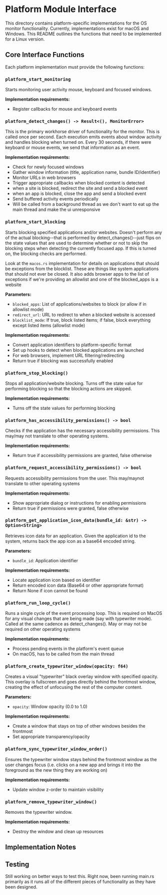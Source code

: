 # Platform Module Interface

This directory contains platform-specific implementations for the OS monitor functionality. Currently, implementations exist for macOS and Windows. This README outlines the functions that need to be implemented for a Linux version.

## Core Interface Functions

Each platform implementation must provide the following functions:

### `platform_start_monitoring`

Starts monitoring user activity mouse, keyboard and focused windows.

**Implementation requirements:**
- Register callbacks for mouse and keyboard events

### `platform_detect_changes() -> Result<(), MonitorError>`

This is the primary workhorse driver of functionality for the monitor. This is called once per second. Each execution emits events about window activity and handles blocking when turned on. Every 30 seconds, if there were keyboard or mouse events, we send that information as an event. 

**Implementation requirements:**
- Check for newly focused windows
- Gather window information (title, application name, bundle ID/identifier)
- Monitor URLs in web browsers
- Trigger appropriate callbacks when blocked content is detected
- when a site is blocked, redirect the site and send a blocked event
- when an app is blocked, close the app and send a blocked event
- Send buffered activity events periodically
- Will be called from a background thread as we don't want to eat up the main thread and make the ui unresponsive

### `platform_start_blocking`

Starts blocking specified applications and/or websites. Doesn't perform any of the actual blocking--that is performed by detect_changes()--just flips on the state values that are used to determine whether or not to skip the blocking steps when detecting the currently focused app. If this is turned on, the blocking checks are performed. 

Look at the `macos.rs` implementation for details on applications that should be exceptions from the blocklist. These are things like system applications that should not ever be closed. It also adds browser apps to the list of exceptions if we're providing an allowlist and one of the blocked_apps is a website

**Parameters:**
- `blocked_apps`: List of applications/websites to block (or allow if in allowlist mode)
- `redirect_url`: URL to redirect to when a blocked website is accessed
- `blocklist_mode`: If true, block listed items; if false, block everything except listed items (allowlist mode)

**Implementation requirements:**
- Convert application identifiers to platform-specific format
- Set up hooks to detect when blocked applications are launched
- For web browsers, implement URL filtering/redirecting
- Return true if blocking was successfully enabled

### `platform_stop_blocking()`

Stops all application/website blocking. Turns off the state value for performing blocking so that the blocking actions are skipped.

**Implementation requirements:**
- Turns off the state values for performing blocking

### `platform_has_accessibility_permissions() -> bool`

Checks if the application has the necessary accessibility permissions. This may/may not translate to other operating systems. 

**Implementation requirements:**
- Return true if accessibility permissions are granted, false otherwise

### `platform_request_accessibility_permissions() -> bool`

Requests accessibility permissions from the user. This may/maynot translate to other operating systems

**Implementation requirements:**
- Show appropriate dialog or instructions for enabling permissions
- Return true if permissions were granted, false otherwise

### `platform_get_application_icon_data(bundle_id: &str) -> Option<String>`

Retrieves icon data for an application. Given the application id to the system, returns back the app icon as a base64 encoded string.

**Parameters:**
- `bundle_id`: Application identifier

**Implementation requirements:**
- Locate application icon based on identifier
- Return encoded icon data (Base64 or other appropriate format)
- Return None if icon cannot be found

### `platform_run_loop_cycle()`

Runs a single cycle of the event processing loop. This is required on MacOS for any visual changes that are being made (say with typewriter mode). Called at the same cadence as detect_changes(). May or may not be required on other operating systems

**Implementation requirements:**
- Process pending events in the platform's event queue
- On macOS, has to be called from the main thread

### `platform_create_typewriter_window(opacity: f64)`

Creates a visual "typewriter" black overlay window with specified opacity. This overlay is fullscreen and goes directly behind the frontmost window, creating the effect of unfocusing the rest of the computer content. 

**Parameters:**
- `opacity`: Window opacity (0.0 to 1.0)

**Implementation requirements:**
- Create a window that stays on top of other windows besides the frontmost
- Set appropriate transparency/opacity

### `platform_sync_typewriter_window_order()`

Ensures the typewriter window stays behind the frontmost window as the user changes focus (i.e. clicks on a new app and brings it into the foreground as the new thing they are working on)

**Implementation requirements:**
- Update window z-order to maintain visibility

### `platform_remove_typewriter_window()`

Removes the typewriter window.

**Implementation requirements:**
- Destroy the window and clean up resources

## Implementation Notes

## Testing

Still working on better ways to test this. Right now, been running main.rs primarily as it runs all of the different pieces of functionality as they have been designed. 